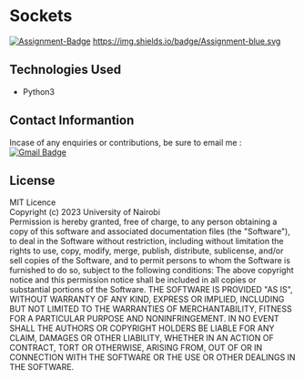 # Sockets
 [![Assignment-Badge](https://img.shields.io/badge/-blue?style=flat&logo=Assignment&logoColor=white)](Assignment)
 https://img.shields.io/badge/Assignment-blue.svg
## Technologies Used
+ Python3

## Contact Informantion
Incase of any enquiries or contributions, be sure to email me :
 [![Gmail Badge](https://img.shields.io/badge/-gmail-red?style=flat&logo=Gmail&logoColor=white)](noelatrixie@gmail.com)

## License
MIT Licence<br>
Copyright (c) 2023 University of Nairobi<br>
Permission is hereby granted, free of charge, to any person obtaining a copy
of this software and associated documentation files (the "Software"), to deal
in the Software without restriction, including without limitation the rights
to use, copy, modify, merge, publish, distribute, sublicense, and/or sell
copies of the Software, and to permit persons to whom the Software is
furnished to do so, subject to the following conditions:
The above copyright notice and this permission notice shall be included in all
copies or substantial portions of the Software.
THE SOFTWARE IS PROVIDED "AS IS", WITHOUT WARRANTY OF ANY KIND, EXPRESS OR
IMPLIED, INCLUDING BUT NOT LIMITED TO THE WARRANTIES OF MERCHANTABILITY,
FITNESS FOR A PARTICULAR PURPOSE AND NONINFRINGEMENT. IN NO EVENT SHALL THE
AUTHORS OR COPYRIGHT HOLDERS BE LIABLE FOR ANY CLAIM, DAMAGES OR OTHER
LIABILITY, WHETHER IN AN ACTION OF CONTRACT, TORT OR OTHERWISE, ARISING FROM,
OUT OF OR IN CONNECTION WITH THE SOFTWARE OR THE USE OR OTHER DEALINGS IN THE
SOFTWARE.
